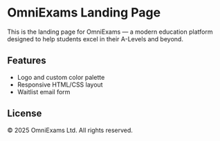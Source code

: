 # OmniExams Landing Page

This is the landing page for OmniExams — a modern education platform designed to help students excel in their A-Levels and beyond.

## Features

- Logo and custom color palette
- Responsive HTML/CSS layout
- Waitlist email form

## License

© 2025 OmniExams Ltd. All rights reserved.
